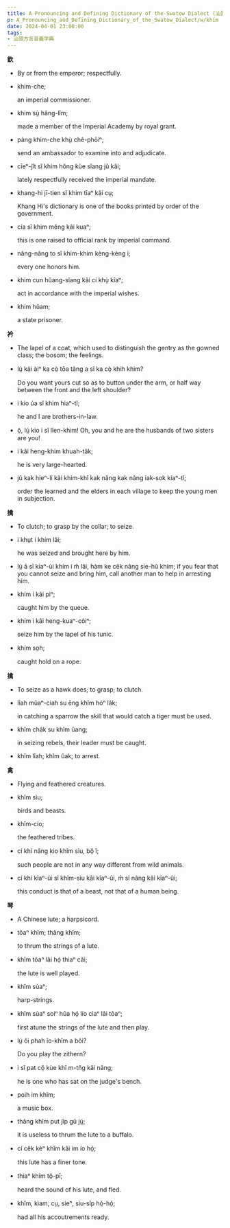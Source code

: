 ```yaml
---
title: A Pronouncing and Defining Dictionary of the Swatow Dialect (汕頭方言音義字典) / khim
p: A_Pronouncing_and_Defining_Dictionary_of_the_Swatow_Dialect/w/khim
date: 2024-04-01 23:00:00
tags: 
- 汕頭方言音義字典
---
```



**欽**
- By or from the emperor; respectfully.

- khim-che;

  an imperial commissioner.

- khim sṳ̀ hâng-lîm;

  made a member of the Imperial Academy by royal grant.

- pàng khim-che khṳ̀ chê-phōiⁿ;

  send an ambassador to examine into and adjudicate.

- cīeⁿ-jît sĭ khim hŏng kùe sĭang jŭ kâi;

  lately respectfully received the imperial mandate.

- khang-hi jī-tíen sĭ khim tīaⁿ kâi cṳ;

  Khang Hi's dictionary is one of the books printed by order of the government.

- cía sĭ khim mĕng kâi kuaⁿ;

  this is one raised to official rank by imperial command.

- nâng-nâng to sĭ khim-khim kèng-kèng i;

  every one honors him.

- khim cun hûang-sĭang kâi cí khṳ̀ kîaⁿ;

  act in accordance with the imperial wishes.

- khim hŭam;

  a state prisoner. 

**衿**
- The lapel of a coat, which used to distinguish the gentry as the gowned class; the bosom; the feelings.

- lṳ́ kâi àiⁿ ka cò̤ tōa tâng a sĭ ka cò̤ khih khim?

  Do you want yours cut so as to button under the arm, or half way between the front and the left shoulder?

- i kio úa sĭ khim hiaⁿ-tĭ;

  he and I are brothers-in-law.

- ō̤, lṳ́ kio i sĭ lîen-khim! Oh, you and he are the husbands of two sisters are you!

- i kâi heng-khim khuah-tâk;

  he is very large-hearted.

- jŭ kak hieⁿ-lí kâi khim-khî kak nâng kak nâng iak-sok kíaⁿ-tĭ;

  order the learned and the elders in each village to keep the young men in subjection.

**擒**
- To clutch; to grasp by the collar; to seize.

- i khṳt i khím lâi;

  he was seized and brought here by him.

- lṳ́ ā sĭ kiaⁿ-ùi khím i m̄ lâi, hàm ke cêk nâng  sie-hŭ khím; if you fear that you cannot seize and bring him, call  another man to help in arresting him.

- khím i kâi piⁿ;

  caught him by the queue.

- khím i kâi heng-kuaⁿ-côiⁿ;

  seize him by the lapel of his tunic.

- khím so̤h;

  caught hold on a rope.

**擒**
- To seize as a hawk does; to grasp; to clutch.

- lîah mûaⁿ-ciah su ēng khîm hóⁿ lâk;

  in catching a sparrow the skill that would catch a tiger must be used.

- khîm châk su khîm ûang;

  in seizing rebels, their leader must be caught.

- khîm lîah; khîm ûak; to arrest.

**禽**
- Flying and feathered creatures.

- khîm sìu;

  birds and beasts.

- khîm-cío;

  the feathered tribes.

- cí khí nâng kio khîm sìu, bô̤ ĭ;

  such people are not in any way different from wild animals.

- cí khí kîaⁿ-ûi sĭ khîm-sìu kâi kîaⁿ-ûi, m̄ sĭ nâng kâi kîaⁿ-ûi;

  this conduct is that of a beast, not that of a human being.

**琴**
- A Chinese lute; a harpsicord.

- tôaⁿ khîm; thâng khîm;

  to thrum the strings of a lute.

- khîm tôaⁿ lâi hó̤ thiaⁿ căi;

  the lute is well played.

- khîm sùaⁿ;

  harp-strings.

- khîm sùaⁿ soiⁿ hûa hó̤ lío cìaⁿ lâi tôaⁿ;

  first atune the strings of the lute and then play.

- lṳ́ ŏi phah îo-khîm a bŏi?

  Do you play the zithern?

- i sĭ pat cŏ̤ kùe khî m-tn̂g kâi nâng;

  he is one who has sat on the judge's bench.

- poih im khîm;

  a music box.

- thâng khîm put jîp gû jṳ́;

  it is useless to thrum the lute to a buffalo.

- cí cêk kèⁿ khîm kâi im ío  hó̤;

  this lute has a finer tone.

- thiaⁿ khîm tô̤-pī;

  heard the sound of his lute, and fled.

- khîm, kìam, cṳ, sieⁿ, siu-sîp hó̤-hó̤;

  had all his accoutrements ready.